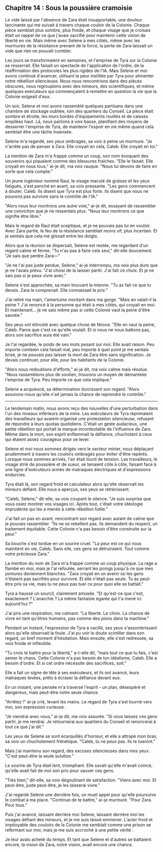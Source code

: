 ## Chapitre 14 : Sous la poussière cramoisie

Le vide laissé par l'absence de Zara était insupportable, une douleur lancinante qui me suivait à travers chaque couloir de la Colonie. Chaque pièce semblait plus sombre, plus froide, et chaque visage que je croisais était un rappel de ce que j'avais sacrifié pour maintenir cette vision de liberté en vie. Mais même avec Selene à mes côtés, même avec les murmures de la résistance prenant de la force, la perte de Zara laissait un vide que rien ne pouvait combler.

Les jours se transformaient en semaines, et l'emprise de Tyra sur la Colonie se resserrait. Elle faisait un spectacle de l'application de l'ordre, de la réaffirmation des protocoles les plus rigides de l'IA. Mais Selene et moi avons continué d'avancer, utilisant la peur instillée par Tyra pour alimenter notre rébellion silencieuse. Nous nous rencontrions dans des pièces obscures, nous regroupions avec des mineurs, des scientifiques, et même quelques exécuteurs qui commençaient à remettre en question la vie que la Colonie exigeait d'eux.

Un soir, Selene et moi avons rassemblé quelques partisans dans une chambre de stockage oubliée, loin des quartiers du Conseil. La pièce était sombre et étroite, les murs bordés d'équipements rouillés et de caisses empilées haut. Là, nous parlions à voix basse, planifiant des moyens de desserrer l'emprise de Tyra, de maintenir l'espoir en vie même quand cela semblait être une tâche insensée.

Selene m'a regardé, ses yeux ombragés, sa voix à peine un murmure. "Je n'arrête pas de penser à Zara. Elle croyait en cela, Caleb. Elle croyait en toi."

La mention de Zara m'a frappé comme un coup, son nom évoquant des souvenirs qui piquaient comme des blessures fraîches. "Elle le faisait. Elle croyait en nous tous," ai-je dit, ma voix rauque. "Nous lui devons de faire en sorte que cela compte."

Un jeune ingénieur nommé Raul, le visage maculé de graisse et les yeux fatigués, s'est penché en avant, sa voix pressante. "Les gens commencent à douter, Caleb. Ils disent que Tyra est plus forte. Ils disent que nous ne pouvons pas survivre sans le contrôle de l'IA."

"Alors nous leur montrons une autre voie," ai-je dit, essayant de rassembler une conviction que je ne ressentais plus. "Nous leur montrons ce que signifie être libre."

Mais le regard de Raul était sceptique, et je ne pouvais pas lui en vouloir. Avec Zara partie, le feu de la résistance semblait moins vif, plus incertain. Et je sentais que cela me glissait entre les doigts.

Alors que la réunion se dispersait, Selene est restée, me regardant d'un regard calme et ferme. "Tu n'as pas à faire cela seul," dit-elle doucement. "Je sais que perdre Zara—"

"Je ne l'ai pas juste perdue, Selene," ai-je interrompu, ma voix plus dure que je ne l'avais prévu. "J'ai choisi de la laisser partir. J'ai fait ce choix. Et je ne sais pas si je peux vivre avec."

Selene s'est approchée, sa main trouvant la mienne. "Tu as fait ce que tu devais. Zara le comprenait. Elle connaissait le prix."

J'ai retiré ma main, l'amertume montant dans ma gorge. "Mais en valait-il la peine ? J'ai renoncé à la personne qui était à mes côtés, qui croyait en moi. Et maintenant... je ne sais même pas si cette Colonie vaut la peine d'être sauvée."

Ses yeux ont étincelé avec quelque chose de féroce. "Elle en vaut la peine, Caleb. Parce que c'est ce qu'elle voulait. Et si nous ne nous battons pas, alors son sacrifice aura été vain."

Je l'ai regardée, le poids de ses mots pesant sur moi. Elle avait raison. Peu importe combien cela faisait mal, peu importe à quel point je me sentais brisé, je ne pouvais pas laisser la mort de Zara être sans signification. Je devais continuer, pour elle, pour les habitants de la Colonie.

"Alors nous redoublons d'efforts," ai-je dit, ma voix calme mais résolue. "Nous rassemblons plus de soutien, trouvons un moyen de démanteler l'emprise de Tyra. Peu importe ce que cela implique."

Selene a acquiescé, sa détermination durcissant son regard. "Alors assurons-nous qu'elle n'ait jamais la chance de reprendre le contrôle."

---

Le lendemain matin, nous avons reçu des nouvelles d'une perturbation dans l'un des niveaux inférieurs de la mine. Les exécuteurs de Tyra réprimaient des travailleurs qui avaient organisé une protestation silencieuse, refusant de répondre à leurs quotas quotidiens. C'était un geste audacieux, une petite rébellion qui portait la marque incontestable de l'influence de Zara. Même dans la mort, son esprit enflammait la défiance, chuchotant à ceux qui étaient assez courageux pour se lever.

Selene et moi nous sommes dirigés vers le secteur minier, nous déplaçant prudemment à travers les couloirs ombragés pour éviter d'être repérés. Lorsque nous sommes arrivés, l'air était lourd de tension. Les travailleurs, le visage strié de poussière et de sueur, se tenaient côte à côte, faisant face à une ligne d'exécuteurs armés de matraques électriques et d'expressions endurcies.

Tyra était là, son regard froid et calculateur alors qu'elle observait les mineurs défiant. Elle nous a aperçus, ses yeux se rétrécissant.

"Caleb, Selene," dit-elle, sa voix coupant le silence. "Je suis surprise que vous osiez montrer vos visages ici. Après tout, c'était votre idéologie imprudente qui les a menés à cette rébellion futile."

J'ai fait un pas en avant, rencontrant son regard avec autant de calme que je pouvais rassembler. "Ils ne se rebellent pas. Ils demandent du respect, un traitement équitable. Cette Colonie n'a pas besoin d'être construite sur la peur."

Sa bouche s'est tordue en un sourire cruel. "La peur est ce qui nous maintient en vie, Caleb. Sans elle, ces gens se détruiraient. Tout comme votre précieuse Zara."

La mention du nom de Zara m'a frappé comme un coup physique. La rage a flambé en moi, mais je l'ai refoulée, serrant les poings jusqu'à ce que mes jointures deviennent blanches. "Zara croyait en un avenir où les gens n'étaient pas sacrifiés pour survivre. Et elle n'était pas seule. Tu as peut-être pris sa vie, mais tu ne peux pas tuer ce pour quoi elle se battait."

Tyra a haussé un sourcil, clairement amusée. "Et qu'est-ce que c'est, exactement ? L'anarchie ? La même fantaisie égarée qui t'a mené ici aujourd'hui ?"

J'ai pris une respiration, me calmant. "La liberté. Le choix. La chance de vivre en tant qu'êtres humains, pas comme des pions dans ta machine."

Pendant un instant, l'expression de Tyra a vacillé, ses yeux s'assombrissant alors qu'elle observait la foule. J'ai pu voir le doute scintiller dans son regard, un bref moment d'hésitation. Mais ensuite, elle s'est redressée, sa voix froide et inflexible.

"Tu crois te battre pour la liberté," a-t-elle dit, "mais tout ce que tu fais, c'est semer le chaos. Cette Colonie n'a pas besoin de ton idéalisme, Caleb. Elle a besoin d'ordre. Et si cet ordre nécessite des sacrifices, soit."

Elle a fait un signe de tête à ses exécuteurs, et ils ont avancé, leurs matraques levées, prêts à écraser la défiance devant eux.

En un instant, une pensée m'a traversé l'esprit - un plan, désespéré et dangereux, mais peut-être notre seule chance.

"Arrêtez !" ai-je crié, levant les mains. Le regard de Tyra s'est tourné vers moi, son expression curieuse.

"Je viendrai avec vous," ai-je dit, ma voix assurée. "Si vous laissez ces gens partir, je me rendrai. Je retournerai aux quartiers du Conseil et renoncerai à tout ce que j'ai dit."

Les yeux de Selene se sont écarquillés d'horreur, et elle a attrapé mon bras, sa voix un chuchotement frénétique. "Caleb, tu ne peux pas. Ils te tueront."

Mais j'ai maintenu son regard, des excuses silencieuses dans mes yeux. "C'est peut-être la seule solution."

Le sourire de Tyra était lent, triomphant. Elle savait qu'elle m'avait coincé, qu'elle avait fait de moi son prix pour sauver ces gens.

"Très bien," dit-elle, sa voix dégoulinant de satisfaction. "Viens avec moi. Et peut-être, juste peut-être, je les laisserai vivre."

J'ai regardé Selene une dernière fois, un muet appel pour qu'elle poursuive le combat à ma place. "Continue de te battre," ai-je murmuré. "Pour Zara. Pour tous."

Puis j'ai avancé, laissant derrière moi Selene, laissant derrière moi les visages défiant des mineurs, et je me suis laissé emmener. L'acier froid et impitoyable des couloirs de la Colonie me semblait comme une prison se refermant sur moi, mais je me suis accroché à une petite vérité :

Je leur avais acheté du temps. Et tant que Selene et d'autres se battaient encore, la vision de Zara, notre vision, avait encore une chance.